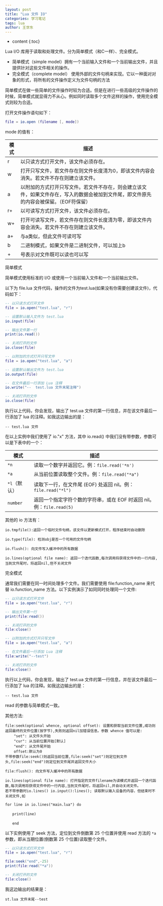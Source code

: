 ```yaml
---
layout: post
title: "Lua 文件 IO"
categories: 学习笔记
tags: lua
author: 王世东
---
```


* content
{:toc}

Lua I/O 库用于读取和处理文件。分为简单模式（和C一样）、完全模式。

- 简单模式（simple model）拥有一个当前输入文件和一个当前输出文件，并且提供针对这些文件相关的操作。
- 完全模式（complete model） 使用外部的文件句柄来实现。它以一种面对对象的形式，将所有的文件操作定义为文件句柄的方法 

简单模式在做一些简单的文件操作时较为合适。但是在进行一些高级的文件操作的时候，简单模式就显得力不从心。例如同时读取多个文件这样的操作，使用完全模式则较为合适。

打开文件操作语句如下：

```lua
file = io.open (filename [, mode])
```

mode 的值有：

模式	| 描述
--- | ---
r |	以只读方式打开文件，该文件必须存在。
w |	打开只写文件，若文件存在则文件长度清为0，即该文件内容会消失。若文件不存在则建立该文件。
a |	以附加的方式打开只写文件。若文件不存在，则会建立该文件，如果文件存在，写入的数据会被加到文件尾，即文件原先的内容会被保留。（EOF符保留）
r+  |	以可读写方式打开文件，该文件必须存在。
w+  |	打开可读写文件，若文件存在则文件长度清为零，即该文件内容会消失。若文件不存在则建立该文件。
a+  |	与a类似，但此文件可读可写
b  |	二进制模式，如果文件是二进制文件，可以加上b
+  |	号表示对文件既可以读也可以写

简单模式

简单模式使用标准的 I/O 或使用一个当前输入文件和一个当前输出文件。

以下为 file.lua 文件代码，操作的文件为test.lua(如果没有你需要创建该文件)，代码如下：

```lua
-- 以只读方式打开文件
file = io.open("test.lua", "r")

-- 设置默认输入文件为 test.lua
io.input(file)

-- 输出文件第一行
print(io.read())

-- 关闭打开的文件
io.close(file)

-- 以附加的方式打开只写文件
file = io.open("test.lua", "a")

-- 设置默认输出文件为 test.lua
io.output(file)

-- 在文件最后一行添加 Lua 注释
io.write("--  test.lua 文件末尾注释")

-- 关闭打开的文件
io.close(file)
```

执行以上代码，你会发现，输出了 test.ua 文件的第一行信息，并在该文件最后一行添加了 lua 的注释。如我这边输出的是：

```
-- test.lua 文件
```

在以上实例中我们使用了 io."x" 方法，其中 io.read() 中我们没有带参数，参数可以是下表中的一个：

模式 |	描述
--- | ---
`*n` |	读取一个数字并返回它。例：`file.read('*n')`
`*a` |	从当前位置读取整个文件。例：`file.read("*a")`
`*l`（默认） |	读取下一行，在文件尾 (EOF) 处返回 nil。例：`file.read("*l")`
`number` |	返回一个指定字符个数的字符串，或在 EOF 时返回 nil。例：`file.read(5)`

其他的 io 方法有：

    io.tmpfile():返回一个临时文件句柄，该文件以更新模式打开，程序结束时自动删除

    io.type(file): 检测obj是否一个可用的文件句柄

    io.flush(): 向文件写入缓冲中的所有数据

    io.lines(optional file name): 返回一个迭代函数,每次调用将获得文件中的一行内容,当到文件尾时，将返回nil,但不关闭文件

完全模式

通常我们需要在同一时间处理多个文件。我们需要使用 file:function_name 来代替 io.function_name 方法。以下实例演示了如同同时处理同一个文件:

```lua
-- 以只读方式打开文件
file = io.open("test.lua", "r")

-- 输出文件第一行
print(file:read())

-- 关闭打开的文件
file:close()

-- 以附加的方式打开只写文件
file = io.open("test.lua", "a")

-- 在文件最后一行添加 Lua 注释
file:write("--test")

-- 关闭打开的文件
file:close()
```

执行以上代码，你会发现，输出了 test.ua 文件的第一行信息，并在该文件最后一行添加了 lua 的注释。如我这边输出的是：

```
-- test.lua 文件
```

read 的参数与简单模式一致。

其他方法:

    file:seek(optional whence, optional offset): 设置和获取当前文件位置,成功则返回最终的文件位置(按字节),失败则返回nil加错误信息。参数 whence 值可以是:
        "set": 从文件头开始
        "cur": 从当前位置开始[默认]
        "end": 从文件尾开始
        offset:默认为0
    不带参数file:seek()则返回当前位置,file:seek("set")则定位到文件头,file:seek("end")则定位到文件尾并返回文件大小

    file:flush(): 向文件写入缓冲中的所有数据

    io.lines(optional file name): 打开指定的文件filename为读模式并返回一个迭代函数,每次调用将获得文件中的一行内容,当到文件尾时，将返回nil,并自动关闭文件。
    若不带参数时io.lines() io.input():lines(); 读取默认输入设备的内容，但结束时不关闭文件,如

    for line in io.lines("main.lua") do

    　　print(line)

    　　end

以下实例使用了 seek 方法，定位到文件倒数第 25 个位置并使用 read 方法的 `*a` 参数，即从当期位置(倒数第 25 个位置)读取整个文件。

```lua
-- 以只读方式打开文件
file = io.open("test.lua", "r")

file:seek("end",-25)
print(file:read("*a"))

-- 关闭打开的文件
file:close()
```

我这边输出的结果是：

```
st.lua 文件末尾--test
```

